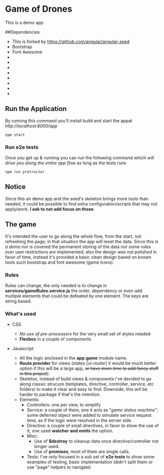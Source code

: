# Game of Drones
This is a demo app

##Dependencies
- This is forked by https://github.com/angular/angular-seed
- Bootstrap
- Font Awesome
- [bower]: http://bower.io
- [npm]: https://www.npmjs.org/
- [node]: http://nodejs.org
- [protractor]: https://github.com/angular/protractor
- [jasmine]: http://jasmine.github.io
- [karma]: http://karma-runner.github.io
- [travis]: https://travis-ci.org/
- [http-server]: https://github.com/nodeapps/http-server


## Run the Application

By running this command you'll install build and start the appat _http://localhost:8000/app_

```
npm start
```

### Run e2e tests
Once you get up & running you can run the following command which _will drive you along the entire app flow_ as long as the tests runs

```
npm run protractor
```

## Notice
Since this an demo app and the seed's skeleton brings more tools than needed, it could be possible to find extra configuration/scripts that may not apply/work. **I ask to not add focus on those**.

## The game

It's intended the user to go along the whole flow, from the start, not refreshing the page, in that situation the app will reset the data.
Since this _is a demo_ nor is covered the permanent storing of the data nor some rules over user restrictions are implemented; also the design _was not polished_ in favor of time, instead it's provided a basic clean design based on known tools such bootstrap and font awesome (game icons).

### Rules

Rules can change, the only needed is to change in **services/gameRules.service.js** the order, dependency or even add multiple elements that could be defeated by one element. The keys are string based.

### What's used

- CSS
	- _No use of pre-processors_ for the very small set of styles needed
	- **Flexbox** in a couple of components

- Javascript
	- All the logic enclosed in the **app.game** module name.
	- **Route provider** for views (states [ui-router] it would be much better option if this will be a large app, ~~or have more time to add fancy stuff in this project~~).
	- Skeleton, instead of build views & components i've decided to go along classic strucure (templates, directive, controller, service, etc folders) to make it clear and easy to find. Downside, this will be harder to package if that's the intention.
	- Elements:
		- Controllers: one per view, to simplify
		- Service: a couple of them, one it acts as "_game status machine_"; some deferred object were added to simulate service request time, as if the logic were resolved in the server side.
		- Directive: a couple of small directives, in favor to show the use of it; one used **watcher and emits** the option.
		- Misc: 
			- Use of **$destroy** to cleanup data once directive/controller not longer used.
			- Use of **promises**, most of them are single calls.
		- Tests: I've only focused in a sub set of **e2e tests** to show some examples of testing, basic implementation (didn't split them or use "page" helpers to navigate)
